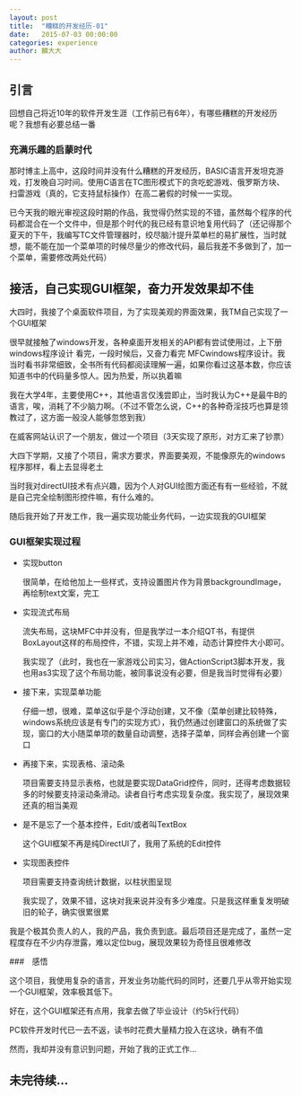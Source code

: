 ```yaml
---
layout: post
title:  "糟糕的开发经历-01"
date:   2015-07-03 00:00:00
categories: experience
author: 麟大大
---
```


## 引言

回想自己将近10年的软件开发生涯（工作前已有6年），有哪些糟糕的开发经历呢？我想有必要总结一番

### 充满乐趣的启蒙时代

那时博主上高中，这段时间并没有什么糟糕的开发经历，BASIC语言开发坦克游戏，打发晚自习时间。使用C语言在TC图形模式下的贪吃蛇游戏、俄罗斯方块、扫雷游戏（真的，它支持鼠标操作）在高二暑假的时候一一实现。

已今天我的眼光审视这段时期的作品，我觉得仍然实现的不错，虽然每个程序的代码都混合在一个文件中，但是那个时代的我已经有意识地复用代码了（还记得那个夏天的下午，我编写TC文件管理器时，绞尽脑汁提升菜单栏的易扩展性，当时就想，能不能在加一个菜单项的时候尽量少的修改代码，最后我差不多做到了，加一个菜单，需要修改两处代码）


## 接活，自己实现GUI框架，奋力开发效果却不佳

大四时，我接了个桌面软件项目，为了实现美观的界面效果，我TM自己实现了一个GUI框架

很早就接触了windows开发，各种桌面开发相关的API都有尝试使用过，上下册windows程序设计 看完，一段时候后，又奋力看完 MFCwindows程序设计。我当时看书非常细致，全书所有代码都阅读理解一遍，如果你看过这基本数，你应该知道书中的代码量多惊人。因为热爱，所以执着嘛

我在大学4年，主要使用C++，其他语言仅浅尝即止，当时我认为C++是最牛B的语言，唉，消耗了不少脑力啊。（不过不管怎么说，C++的各种奇淫技巧也算是领教过了，这方面一般没人能够忽悠到我）

在威客网站认识了一个朋友，做过一个项目（3天实现了原形，对方汇来了钞票）

大四下学期，又接了个项目，需求方要求，界面要美观，不能像原先的windows程序那样，看上去显得老土

当时我对directUI技术有点兴趣，因为个人对GUI绘图方面还有有一些经验，不就是自己完全绘制图形控件嘛，有什么难的。

随后我开始了开发工作，我一遍实现功能业务代码，一边实现我的GUI框架

### GUI框架实现过程

- 实现button

	很简单，在给他加上一些样式，支持设置图片作为背景backgroundImage，再绘制text文案，完工

- 实现流式布局

	流失布局，这块MFC中并没有，但是我学过一本介绍QT书，有提供BoxLayout这样的布局控件，不错，实现上并不难，动态计算控件大小即可。

	我实现了（此时，我也在一家游戏公司实习，做ActionScript3脚本开发，我也用as3实现了这个布局功能，被同事说没有必要，但是我当时觉得有必要）

- 接下来，实现菜单功能

	仔细一想，很难，菜单这似乎是个浮动创建，又不像（菜单创建比较特殊，windows系统应该是有专门的实现方式），我仍然通过创建窗口的系统做了实现，窗口的大小随菜单项的数量自动调整，选择子菜单，同样会再创建一个窗口

- 再接下来，实现表格、滚动条

	项目需要支持显示表格，也就是要实现DataGrid控件，同时，还得考虑数据较多的时候要支持滚动条滑动。读者自行考虑实现复杂度。我实现了，展现效果还真的相当美观

- 是不是忘了一个基本控件，Edit/或者叫TextBox

	这个GUI框架不再是纯DirectUI了，我用了系统的Edit控件

- 实现图表控件

	项目需要支持查询统计数据，以柱状图呈现

	我实现了，效果不错，这块对我来说并没有多少难度。只是我这样重复发明破旧的轮子，确实很累很累

我是个极其负责人的人，我的产品，我负责到底。最后项目还是完成了，虽然一定程度存在不少内存泄露，难以定位bug，展现效果较为奇怪且很难修改

###　感悟

这个项目，我使用复杂的语言，开发业务功能代码的同时，还要几乎从零开始实现一个GUI框架，效率极其低下。

好在，这个GUI框架还有点用，我拿去做了毕业设计（约5k行代码）

PC软件开发时代已一去不返，读书时花费大量精力投入在这块，确有不值

然而，我却并没有意识到问题，开始了我的正式工作...


## 未完待续...

